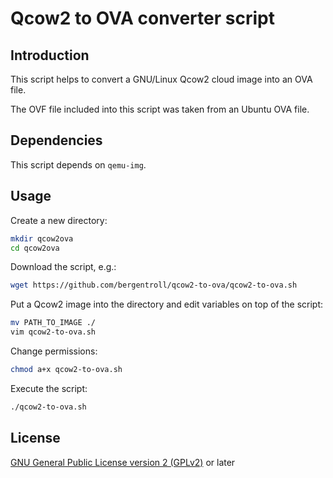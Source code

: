 # Qcow2 to OVA converter script

## Introduction

This script helps to convert a GNU/Linux Qcow2 cloud image into an OVA file.

The OVF file included into this script was taken from an Ubuntu OVA file.

## Dependencies

This script depends on `qemu-img`.

## Usage

Create a new directory:

```bash
mkdir qcow2ova
cd qcow2ova
```

Download the script, e.g.:

```bash
wget https://github.com/bergentroll/qcow2-to-ova/qcow2-to-ova.sh
```

Put a Qcow2 image into the directory and edit variables on top of the script:

```bash
mv PATH_TO_IMAGE ./
vim qcow2-to-ova.sh
```

Change permissions:

```bash
chmod a+x qcow2-to-ova.sh
```

Execute the script:

```bash
./qcow2-to-ova.sh
```

## License

[GNU General Public License version 2 (GPLv2)](https://github.com/burbuja/debian-ova-creator/blob/master/LICENSE) or later
